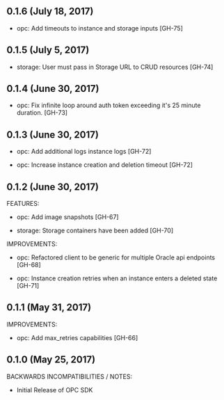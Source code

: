 ## 0.1.6 (July 18, 2017)
 * opc: Add timeouts to instance and storage inputs [GH-75]

## 0.1.5 (July 5, 2017)

 * storage: User must pass in Storage URL to CRUD resources [GH-74]

## 0.1.4 (June 30, 2017)

 * opc: Fix infinite loop around auth token exceeding it's 25 minute duration. [GH-73]

## 0.1.3 (June 30, 2017)

  * opc: Add additional logs instance logs [GH-72]
  
  * opc: Increase instance creation and deletion timeout [GH-72]

## 0.1.2 (June 30, 2017)


FEATURES:

  * opc: Add image snapshots [GH-67]
  
  * storage: Storage containers have been added [GH-70]


IMPROVEMENTS: 
  
  * opc: Refactored client to be generic for multiple Oracle api endpoints [GH-68]
  
  * opc: Instance creation retries when an instance enters a deleted state [GH-71]
  
## 0.1.1 (May 31, 2017)

IMPROVEMENTS:

 * opc: Add max_retries capabilities [GH-66]
 
## 0.1.0 (May 25, 2017)

BACKWARDS INCOMPATIBILITIES / NOTES:

 * Initial Release of OPC SDK
